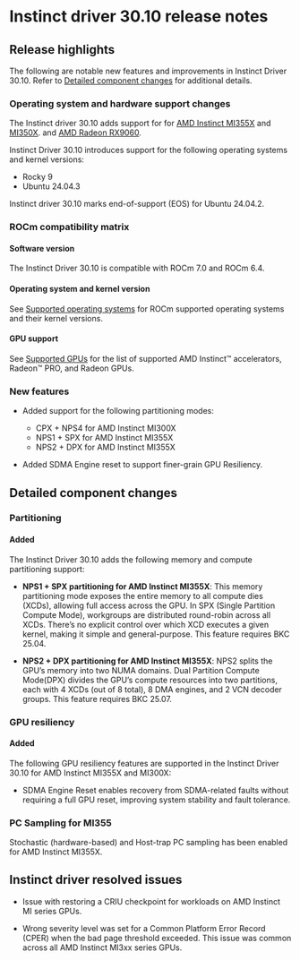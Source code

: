 # Instinct driver 30.10 release notes

## Release highlights

The following are notable new features and improvements in Instinct Driver 30.10. Refer to [Detailed component changes](#detailed-component-changes) for additional details.

### Operating system and hardware support changes

The Instinct driver 30.10 adds support for for [AMD Instinct MI355X](https://www.amd.com/en/products/accelerators/instinct/mi350/mi355x.html) and [MI350X](https://www.amd.com/en/products/accelerators/instinct/mi350/mi350x.html). and [AMD Radeon RX9060](https://www.amd.com/en/products/graphics/desktops/radeon/9000-series/amd-radeon-rx-9060.html).

Instinct Driver 30.10 introduces support for the following operating systems and kernel versions:
* Rocky 9
* Ubuntu 24.04.3

Instinct driver 30.10 marks end-of-support (EOS) for Ubuntu 24.04.2.

### ROCm compatibility matrix

#### Software version

The Instinct Driver 30.10 is compatible with ROCm 7.0 and ROCm 6.4.

#### Operating system and kernel version

See [Supported operating systems](https://rocm.docs.amd.com/projects/install-on-linux/en/latest/reference/system-requirements.html#supported-operating-systems) for ROCm supported operating systems and their kernel versions.


#### GPU support

See [Supported GPUs](https://rocm.docs.amd.com/projects/install-on-linux/en/latest/reference/system-requirements.html#supported-gpus) for the list of supported AMD Instinct™ accelerators, Radeon™ PRO, and Radeon GPUs.


### New features

* Added support for the following partitioning modes:
    * CPX + NPS4 for AMD Instinct MI300X
    * NPS1 + SPX for AMD Instinct MI355X
    * NPS2 + DPX for AMD Instinct MI355X

* Added SDMA Engine reset to support finer-grain GPU Resiliency.

## Detailed component changes

### **Partitioning**

#### Added

The Instinct Driver 30.10 adds the following memory and compute partitioning support:

* **NPS1 + SPX partitioning for AMD Instinct MI355X**: This memory partitioning mode exposes the entire memory to all compute dies (XCDs), allowing full access across the GPU. In SPX (Single Partition Compute Mode), workgroups are distributed round-robin across all XCDs. There’s no explicit control over which XCD executes a given kernel, making it simple and general-purpose. This feature requires BKC 25.04.

* **NPS2 + DPX partitioning for AMD Instinct MI355X**: NPS2 splits the GPU’s memory into two NUMA domains. Dual Partition Compute Mode(DPX) divides the GPU’s compute resources into two partitions, each with 4 XCDs (out of 8 total), 8 DMA engines, and 2 VCN decoder groups. This feature requires BKC 25.07.


### **GPU resiliency**

#### Added

The following GPU resiliency features are supported in the Instinct Driver 30.10 for AMD Instinct MI355X and MI300X:
* SDMA Engine Reset enables recovery from SDMA-related faults without requiring a full GPU reset, improving system stability and fault tolerance.

### **PC Sampling for MI355**

Stochastic (hardware-based) and Host-trap PC sampling has been enabled for AMD Instinct MI355X.


## Instinct driver resolved issues

* Issue with restoring a CRIU checkpoint for workloads on AMD Instinct MI series GPUs.

* Wrong severity level was set for a Common Platform Error Record (CPER) when the bad page threshold exceeded. This issue was common across all AMD Instinct MI3xx series GPUs.










